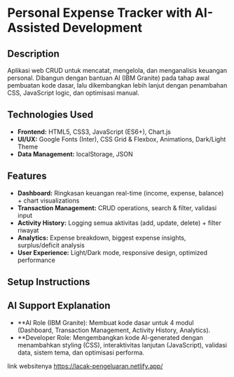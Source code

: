 # Personal Expense Tracker with AI-Assisted Development

## Description
Aplikasi web CRUD untuk mencatat, mengelola, dan menganalisis keuangan personal. Dibangun dengan bantuan AI (IBM Granite) pada tahap awal pembuatan kode dasar, lalu dikembangkan lebih lanjut dengan penambahan CSS, JavaScript logic, dan optimisasi manual.

## Technologies Used
- **Frontend:** HTML5, CSS3, JavaScript (ES6+), Chart.js  
- **UI/UX:** Google Fonts (Inter), CSS Grid & Flexbox, Animations, Dark/Light Theme  
- **Data Management:** localStorage, JSON  

## Features
- **Dashboard:** Ringkasan keuangan real-time (income, expense, balance) + chart visualizations  
- **Transaction Management:** CRUD operations, search & filter, validasi input  
- **Activity History:** Logging semua aktivitas (add, update, delete) + filter riwayat  
- **Analytics:** Expense breakdown, biggest expense insights, surplus/deficit analysis  
- **User Experience:** Light/Dark mode, responsive design, optimized performance  

## Setup Instructions


## AI Support Explanation
- **AI Role (IBM Granite): Membuat kode dasar untuk 4 modul (Dashboard, Transaction Management, Activity History, Analytics).
- **Developer Role: Mengembangkan kode AI-generated dengan menambahkan styling (CSS), interaktivitas lanjutan (JavaScript), validasi data, sistem tema, dan optimisasi performa.

link websitenya https://lacak-pengeluaran.netlify.app/
